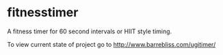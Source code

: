 fitnesstimer
============

A fitness timer for 60 second intervals or HIIT style timing.

To view current state of project go to http://www.barrebliss.com/ugitimer/
